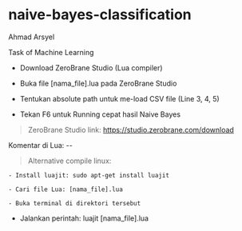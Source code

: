 # naive-bayes-classification
Ahmad Arsyel

Task of Machine Learning

- Download ZeroBrane Studio (Lua compiler)

- Buka file [nama_file].lua pada ZeroBrane Studio

- Tentukan absolute path untuk me-load CSV file (Line 3, 4, 5)
- Tekan F6 untuk Running cepat hasil Naive Bayes
> ZeroBrane Studio link:
https://studio.zerobrane.com/download

  Komentar di Lua: --

> Alternative compile linux:

	- Install luajit: sudo apt-get install luajit

	- Cari file Lua: [nama_file].lua

	- Buka terminal di direktori tersebut

- Jalankan perintah: luajit [nama_file].lua
